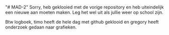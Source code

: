 "# MAD-2" 
Sorry, heb geklooied met de vorige repository en heb uiteindelijk een nieuwe aan moeten maken. Leg het wel uit als jullie weer op school zijn.

Btw logboek, timo heeft de hele dag met github geklooid en gregory heeft onderzoek gedaan naar grafieken.
